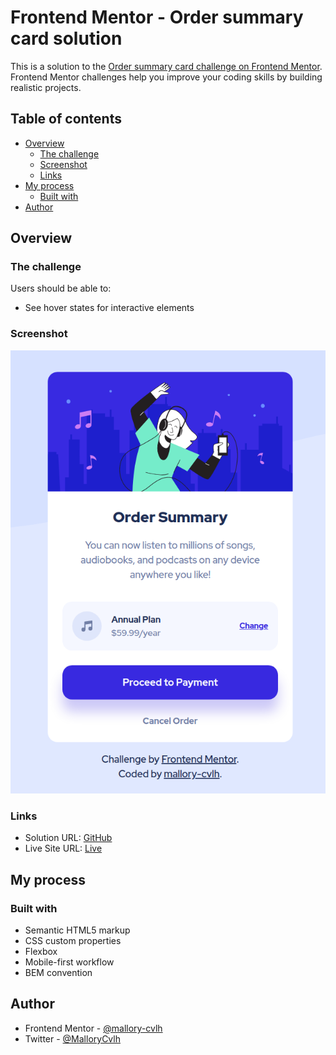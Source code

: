 # Frontend Mentor - Order summary card solution

This is a solution to the [Order summary card challenge on Frontend Mentor](https://www.frontendmentor.io/challenges/order-summary-component-QlPmajDUj). Frontend Mentor challenges help you improve your coding skills by building realistic projects. 

## Table of contents

- [Overview](#overview)
  - [The challenge](#the-challenge)
  - [Screenshot](#screenshot)
  - [Links](#links)
- [My process](#my-process)
  - [Built with](#built-with)
- [Author](#author)

## Overview

### The challenge

Users should be able to:

- See hover states for interactive elements

### Screenshot

![](https://github.com/mallory-cvlh/06_order-summary/blob/main/img/Screenshot.png)

### Links

- Solution URL: [GitHub](https://github.com/mallory-cvlh/06_order-summary)
- Live Site URL: [Live](https://mallory-cvlh.github.io/06_order-summary/)

## My process

### Built with

- Semantic HTML5 markup
- CSS custom properties
- Flexbox
- Mobile-first workflow
- BEM convention

## Author

- Frontend Mentor - [@mallory-cvlh](https://www.frontendmentor.io/profile/mallory-cvlh)
- Twitter - [@MalloryCvlh](https://twitter.com/MalloryCvlh)



